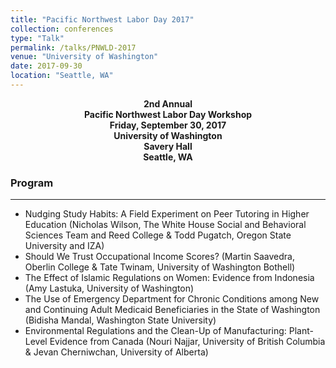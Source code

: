 ```yaml
---
title: "Pacific Northwest Labor Day 2017"
collection: conferences
type: "Talk"
permalink: /talks/PNWLD-2017
venue: "University of Washington"
date: 2017-09-30
location: "Seattle, WA"
---
```


<p align="center">
<b>2nd Annual <br>
Pacific Northwest Labor Day Workshop <br>
Friday, September 30, 2017 <br>
University of Washington <br>
Savery Hall <br>
Seattle, WA </b>
</p>

 ### Program
 -------
* Nudging Study Habits: A Field Experiment on Peer Tutoring in Higher Education (Nicholas Wilson, The White House Social and Behavioral Sciences Team and Reed College & Todd Pugatch, Oregon State University and IZA)
* Should We Trust Occupational Income Scores? (Martin Saavedra, Oberlin College & Tate Twinam, University of Washington Bothell)
* The Effect of Islamic Regulations on Women: Evidence from Indonesia (Amy Lastuka, University of Washington)
* The Use of Emergency Department for Chronic Conditions among New and Continuing Adult Medicaid Beneficiaries in the State of Washington (Bidisha Mandal, Washington State University)
* Environmental Regulations and the Clean-Up of Manufacturing: Plant-Level Evidence from Canada (Nouri Najjar, University of British Columbia & Jevan Cherniwchan, University of Alberta)
